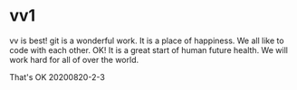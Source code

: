 # vv1
vv is best!
git is a wonderful work. It is a place of happiness. We all like to code with each other.
OK! It is a great start of human future health. We will work hard for all of over the world.


That's OK 20200820-2-3